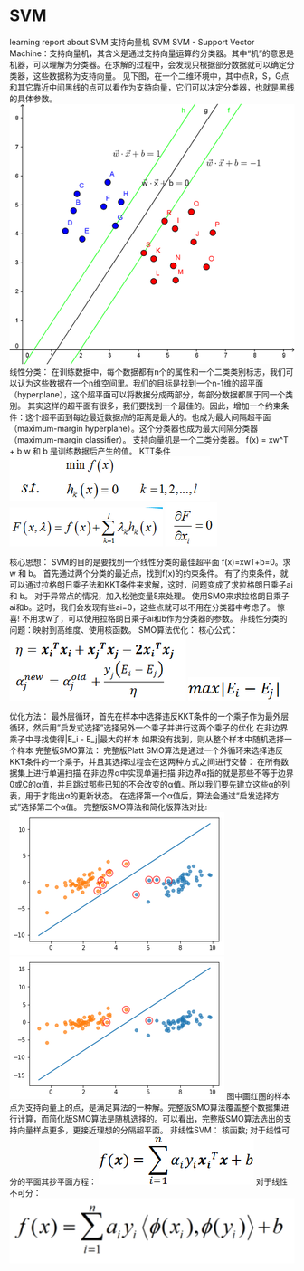 # SVM
learning report about SVM
支持向量机
SVM
SVM - Support Vector Machine：支持向量机，其含义是通过支持向量运算的分类器。其中“机”的意思是机器，可以理解为分类器。在求解的过程中，会发现只根据部分数据就可以确定分类器，这些数据称为支持向量。
见下图，在一个二维环境中，其中点R，S，G点和其它靠近中间黑线的点可以看作为支持向量，它们可以决定分类器，也就是黑线的具体参数。
   ![image](https://github.com/fuxiyu399/SVM/blob/master/a.png)
线性分类：
在训练数据中，每个数据都有n个的属性和一个二类类别标志，我们可以认为这些数据在一个n维空间里。我们的目标是找到一个n-1维的超平面（hyperplane），这个超平面可以将数据分成两部分，每部分数据都属于同一个类别。
其实这样的超平面有很多，我们要找到一个最佳的。因此，增加一个约束条件：这个超平面到每边最近数据点的距离是最大的。也成为最大间隔超平面（maximum-margin hyperplane）。这个分类器也成为最大间隔分类器（maximum-margin classifier）。
支持向量机是一个二类分类器。
f(x) = xw^T + b
w 和 b 是训练数据后产生的值。
KTT条件
 ![image](https://github.com/fuxiyu399/SVM/blob/master/b.png)
 ![image](https://github.com/fuxiyu399/SVM/blob/master/c.png)
 ![image](https://github.com/fuxiyu399/SVM/blob/master/d.png)
 
核心思想：
SVM的目的是要找到一个线性分类的最佳超平面 f(x)=xwT+b=0。求 w 和 b。
首先通过两个分类的最近点，找到f(x)的约束条件。
有了约束条件，就可以通过拉格朗日乘子法和KKT条件来求解，这时，问题变成了求拉格朗日乘子ai 和 b。
对于异常点的情况，加入松弛变量ξ来处理。
使用SMO来求拉格朗日乘子ai和b。这时，我们会发现有些ai=0，这些点就可以不用在分类器中考虑了。
惊喜! 不用求w了，可以使用拉格朗日乘子ai和b作为分类器的参数。
非线性分类的问题：映射到高维度、使用核函数。
SMO算法优化：
核心公式：
![image](https://github.com/fuxiyu399/SVM/blob/master/20171004151936130.png)
 ![image](https://github.com/fuxiyu399/SVM/blob/master/e.png)
 
优化方法：
最外层循环，首先在样本中选择违反KKT条件的一个乘子作为最外层循环，然后用”启发式选择”选择另外一个乘子并进行这两个乘子的优化
在非边界乘子中寻找使得|E_i - E_j|最大的样本
如果没有找到，则从整个样本中随机选择一个样本
完整版SMO算法：
完整版Platt SMO算法是通过一个外循环来选择违反KKT条件的一个乘子，并且其选择过程会在这两种方式之间进行交替：
在所有数据集上进行单遍扫描
在非边界α中实现单遍扫描
非边界α指的就是那些不等于边界0或C的α值，并且跳过那些已知的不会改变的α值。所以我们要先建立这些α的列表，用于才能出α的更新状态。
在选择第一个α值后，算法会通过“启发选择方式”选择第二个α值。
完整版SMO算法和简化版算法对比:
  ![image](https://github.com/fuxiyu399/SVM/blob/master/f.png)
  ![image](https://github.com/fuxiyu399/SVM/blob/master/g.png)
图中画红圈的样本点为支持向量上的点，是满足算法的一种解。完整版SMO算法覆盖整个数据集进行计算，而简化版SMO算法是随机选择的。可以看出，完整版SMO算法选出的支持向量样点更多，更接近理想的分隔超平面。
非线性SVM：
核函数;
对于线性可分的平面其抄平面方程：
 ![image](https://github.com/fuxiyu399/SVM/blob/master/h.png)
对于线性不可分：
 ![image](https://github.com/fuxiyu399/SVM/blob/master/j.png)


